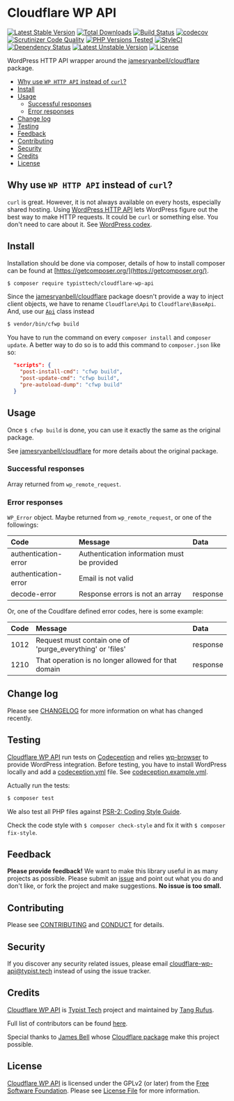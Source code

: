 # Cloudflare WP API

[![Latest Stable Version](https://poser.pugx.org/typisttech/cloudflare-wp-api/v/stable)](https://packagist.org/packages/typisttech/cloudflare-wp-api)
[![Total Downloads](https://poser.pugx.org/typisttech/cloudflare-wp-api/downloads)](https://packagist.org/packages/typisttech/cloudflare-wp-api)
[![Build Status](https://travis-ci.org/TypistTech/cloudflare-wp-api.svg?branch=master)](https://travis-ci.org/TypistTech/cloudflare-wp-api)
[![codecov](https://codecov.io/gh/TypistTech/cloudflare-wp-api/branch/master/graph/badge.svg)](https://codecov.io/gh/TypistTech/cloudflare-wp-api)
[![Scrutinizer Code Quality](https://scrutinizer-ci.com/g/TypistTech/cloudflare-wp-api/badges/quality-score.png?b=master)](https://scrutinizer-ci.com/g/TypistTech/cloudflare-wp-api/?branch=master)
[![PHP Versions Tested](http://php-eye.com/badge/typisttech/cloudflare-wp-api/tested.svg)](https://travis-ci.org/TypistTech/cloudflare-wp-api)
[![StyleCI](https://styleci.io/repos/83097565/shield?branch=master)](https://styleci.io/repos/83097565)
[![Dependency Status](https://gemnasium.com/badges/github.com/TypistTech/cloudflare-wp-api.svg)](https://gemnasium.com/github.com/TypistTech/cloudflare-wp-api)
[![Latest Unstable Version](https://poser.pugx.org/typisttech/cloudflare-wp-api/v/unstable)](https://packagist.org/packages/typisttech/cloudflare-wp-api)
[![License](https://poser.pugx.org/typisttech/cloudflare-wp-api/license)](https://packagist.org/packages/typisttech/cloudflare-wp-api)

WordPress HTTP API wrapper around the [jamesryanbell/cloudflare](https://packagist.org/packages/jamesryanbell/cloudflare) package.

<!-- START doctoc generated TOC please keep comment here to allow auto update -->
<!-- DON'T EDIT THIS SECTION, INSTEAD RE-RUN doctoc TO UPDATE -->


- [Why use ``WP HTTP API`` instead of ``curl``?](#why-use-wp-http-api-instead-of-curl)
- [Install](#install)
- [Usage](#usage)
  - [Successful responses](#successful-responses)
  - [Error responses](#error-responses)
- [Change log](#change-log)
- [Testing](#testing)
- [Feedback](#feedback)
- [Contributing](#contributing)
- [Security](#security)
- [Credits](#credits)
- [License](#license)

<!-- END doctoc generated TOC please keep comment here to allow auto update -->

## Why use ``WP HTTP API`` instead of ``curl``?

``curl`` is great. However, it is not always available on every hosts, especially shared hosting.
Using [WordPress HTTP API](https://developer.wordpress.org/plugins/http-api/) lets WordPress figure out the best way to make HTTP requests.
It could be ``curl`` or something else. You don't need to care about it. See [WordPress codex](https://codex.wordpress.org/HTTP_API).

## Install

Installation should be done via composer, details of how to install composer can be found at [https://getcomposer.org/](https://getcomposer.org/).

``` bash
$ composer require typisttech/cloudflare-wp-api
```

Since the [jamesryanbell/cloudflare](https://packagist.org/packages/jamesryanbell/cloudflare) package doesn't provide a way to inject client objects,
we have to rename ``Cloudflare\Api`` to ``Cloudflare\BaseApi``. And, use our [``Api``](src/Api.php) class instead 

``` bash
$ vendor/bin/cfwp build
```

You have to run the command on every ``composer install`` and ``composer update``.
A better way to do so is to add this command to ``composer.json`` like so:

``` json
  "scripts": {
    "post-install-cmd": "cfwp build",
    "post-update-cmd": "cfwp build",
    "pre-autoload-dump": "cfwp build"
  }
```


## Usage

Once ``$ cfwp build`` is done, you can use it exactly the same as the original package. 

See [jamesryanbell/cloudflare](https://github.com/jamesryanbell/cloudflare) for more details about the original package.

### Successful responses

Array returned from ``wp_remote_request``.

### Error responses

``WP_Error`` object. Maybe returned from ``wp_remote_request``, or one of the followings:

| Code                  | Message                                       | Data      |
|:--------------------- |:--------------------------------------------- |:--------- |
| authentication-error  | Authentication information must be provided   |           |
| authentication-error  | Email is not valid                            |           |
| decode-error          | Response errors is not an array               | response  |

Or, one of the Coudlfare defined error codes, here is some example:

| Code  | Message                                                   | Data      |
|:----- |:--------------------------------------------------------- |:--------- |
| 1012  | Request must contain one of 'purge_everything' or 'files' | response  |
| 1210  | That operation is no longer allowed for that domain       | response  |


## Change log

Please see [CHANGELOG](CHANGELOG.md) for more information on what has changed recently.

## Testing

[Cloudflare WP API](https://github.com/TypistTech/cloudflare-wp-api) run tests on [Codeception](http://codeception.com/) and relies [wp-browser](https://github.com/lucatume/wp-browser) to provide WordPress integration.
Before testing, you have to install WordPress locally and add a [codeception.yml](http://codeception.com/docs/reference/Configuration) file.
See [codeception.example.yml](codeception.example.yml).

Actually run the tests:

``` bash
$ composer test
```

We also test all PHP files against [PSR-2: Coding Style Guide](http://www.php-fig.org/psr/psr-2/).

Check the code style with ``$ composer check-style`` and fix it with ``$ composer fix-style``.

## Feedback

**Please provide feedback!** We want to make this library useful in as many projects as possible.
Please submit an [issue](https://github.com/TypistTech/cloudflare-wp-api/issues/new) and point out what you do and don't like, or fork the project and make suggestions.
**No issue is too small.**

## Contributing

Please see [CONTRIBUTING](.github/CONTRIBUTING.md) and [CONDUCT](.github/CONDUCT.md) for details.

## Security

If you discover any security related issues, please email cloudflare-wp-api@typist.tech instead of using the issue tracker.

## Credits

[Cloudflare WP API](https://github.com/TypistTech/cloudflare-wp-api) is [Typist Tech](https://www.typist.tech) project and maintained by [Tang Rufus](https://twitter.com/Tangrufus).

Full list of contributors can be found [here](https://github.com/TypistTech/cloudflare-wp-api/graphs/contributors).

Special thanks to [James Bell](https://james-bell.co.uk/) whose [Cloudflare package](https://packagist.org/packages/jamesryanbell/cloudflare) make this project possible.

## License

[Cloudflare WP API](https://github.com/TypistTech/cloudflare-wp-api) is licensed under the GPLv2 (or later) from the [Free Software Foundation](http://www.fsf.org/).
Please see [License File](LICENSE) for more information.
